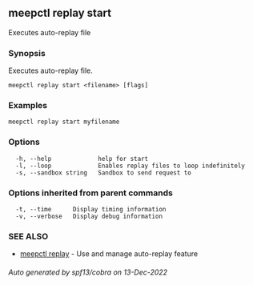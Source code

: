 ## meepctl replay start

Executes auto-replay file

### Synopsis

Executes auto-replay file.

```
meepctl replay start <filename> [flags]
```

### Examples

```
meepctl replay start myfilename
```

### Options

```
  -h, --help             help for start
  -l, --loop             Enables replay files to loop indefinitely
  -s, --sandbox string   Sandbox to send request to
```

### Options inherited from parent commands

```
  -t, --time      Display timing information
  -v, --verbose   Display debug information
```

### SEE ALSO

* [meepctl replay](meepctl_replay.md)	 - Use and manage auto-replay feature

###### Auto generated by spf13/cobra on 13-Dec-2022
